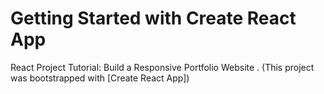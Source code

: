 # Getting Started with Create React App
React Project Tutorial: Build a Responsive Portfolio Website . 
(This project was bootstrapped with [Create React App])
